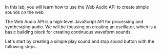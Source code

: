 In this lab, you will learn how to use the Web Audio API to create simple sounds on the web.

The Web Audio API is a high-level JavaScript API for processing and synthesizing audio. We will be focusing on creating an oscillator, which is a basic building block for creating continuous waveform sounds.

Let's start by creating a simple play sound and stop sound button with the following steps.